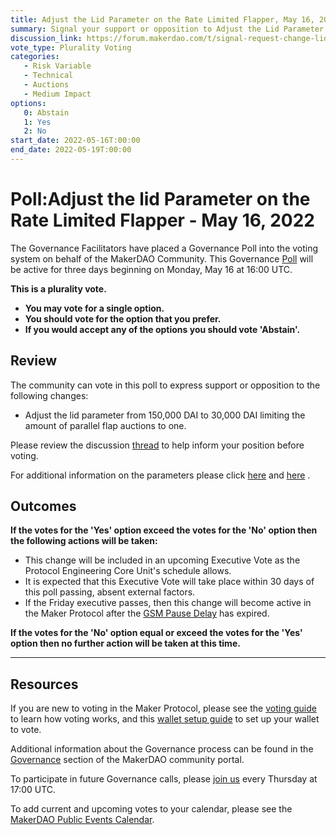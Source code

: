 ```yaml
---
title: Adjust the Lid Parameter on the Rate Limited Flapper, May 16, 2022
summary: Signal your support or opposition to Adjust the Lid Parameter on the Rate Limited Flapper
discussion_link: https://forum.makerdao.com/t/signal-request-change-lid-parameter-on-the-rate-limiter/14688
vote_type: Plurality Voting
categories:
   - Risk Variable
   - Technical
   - Auctions
   - Medium Impact
options:
   0: Abstain
   1: Yes
   2: No
start_date: 2022-05-16T:00:00
end_date: 2022-05-19T:00:00
---
```

# Poll:Adjust the lid Parameter on the Rate Limited Flapper - May 16, 2022

The Governance Facilitators have placed a Governance Poll into the voting system on behalf of the MakerDAO Community. This Governance [Poll](https://community-development.makerdao.com/en/learn/governance/on-chain-gov) will be active for three days beginning on Monday, May 16 at 16:00 UTC.

**This is a plurality vote.** 
- **You may vote for a single option.**
- **You should vote for the option that you prefer.** 
- **If you would accept any of the options you should vote 'Abstain'.**

## Review

The community can vote in this poll to express support or opposition to the following changes: 

* Adjust the lid parameter from 150,000 DAI to 30,000 DAI limiting the amount of parallel flap auctions to one.

Please review the discussion [thread](https://forum.makerdao.com/t/signal-request-change-lid-parameter-on-the-rate-limiter/14688) to help inform your position before voting.

For additional information on the parameters please click [here](https://forum.makerdao.com/t/rate-limited-flapper/13056) and [here](https://forum.makerdao.com/t/rate-limiter-parameter-proposal/13193) .

## Outcomes

**If the votes for the 'Yes' option exceed the votes for the 'No' option then the following actions will be taken:**
* This change will be included in an upcoming Executive Vote as the Protocol Engineering Core Unit's schedule allows. 
* It is expected that this Executive Vote will take place within 30 days of this poll passing, absent external factors.
* If the Friday executive passes, then this change will become active in the Maker Protocol after the [GSM Pause Delay](https://manual.makerdao.com/parameter-index/core/param-gsm-pause-delay) has expired.

**If the votes for the 'No' option equal or exceed the votes for the 'Yes' option then no further action will be taken at this time.**

---

## Resources

If you are new to voting in the Maker Protocol, please see the [voting guide](https://community-development.makerdao.com/en/learn/governance/how-voting-works/) to learn how voting works, and this [wallet setup guide](https://community-development.makerdao.com/en/learn/governance/voting-setup/) to set up your wallet to vote.

Additional information about the Governance process can be found in the [Governance](https://community-development.makerdao.com/en/learn/governance) section of the MakerDAO community portal.

To participate in future Governance calls, please [join us](https://github.com/makerdao/community/tree/master/governance/governance-and-risk-meetings) every Thursday at 17:00 UTC.

To add current and upcoming votes to your calendar, please see the [MakerDAO Public Events Calendar](https://calendar.google.com/calendar/embed?src=makerdao.com_3efhm2ghipksegl009ktniomdk%40group.calendar.google.com&ctz=UTC&mode=week&showCalendars=0&showPrint=0).
